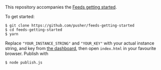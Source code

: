 This repository accompanies the [Feeds getting started](http://docs.pusher.com/feeds/getting-started).

To get started:

    $ git clone https://github.com/pusher/feeds-getting-started
    $ cd feeds-getting-started
    $ yarn

Replace `"YOUR_INSTANCE_STRING"` and `"YOUR_KEY"` with your actual instance
string, and key from [the dashboard](https://dash.pusher.com), then open
`index.html` in your favourite browser. Publish with

    $ node publish.js
